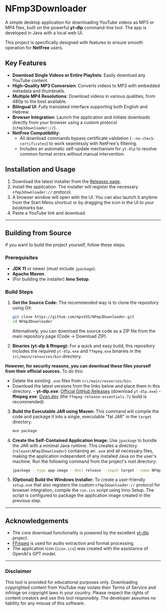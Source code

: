 # NFmp3Downloader

A simple desktop application for downloading YouTube videos as MP3 or MP4 files, built on the powerful **yt-dlp** command-line tool. The app is developed in Java with a local web UI.

This project is specifically designed with features to ensure smooth operation for **NetFree** users.

## Key Features

- **Download Single Videos or Entire Playlists**: Easily download any YouTube content.
- **High-Quality MP3 Conversion**: Converts videos to MP3 with embedded metadata and thumbnails.
- **Multiple MP4 Resolutions**: Download videos in various qualities, from 480p to the best available.
- **Bilingual UI**: Fully translated interface supporting both English and Hebrew.
- **Browser Integration**: Launch the application and initiate downloads directly from your browser using a custom protocol (`nfmp3downloader://`).
- **NetFree Compatibility**: 
    - All download commands bypass certificate validation (`--no-check-certificates`) to work seamlessly with NetFree's filtering.
    - Includes an automatic self-update mechanism for `yt-dlp` to resolve common format errors without manual intervention.

## Installation and Usage

1.  Download the latest installer from the [Releases page](https://github.com/mps435/NFmp3Downloader/releases).
2.  Install the application. The installer will register the necessary `nfmp3downloader://` protocol.
3.  A browser window will open with the UI. You can also launch it anytime from the Start Menu shortcut or by dragging the icon in the UI to your bookmarks bar.
4.  Paste a YouTube link and download.

---

## Building from Source

If you want to build the project yourself, follow these steps.

### Prerequisites

- **JDK 11** or newer (must include `jpackage`).
- **Apache Maven**.
- (For building the installer) **Inno Setup**.

### Build Steps

1.  **Get the Source Code:**
    The recommended way is to clone the repository using Git:
    ```bash
    git clone https://github.com/mps435/NFmp3Downloader.git
    cd NFmp3Downloader
    ```
    Alternatively, you can download the source code as a ZIP file from the main repository page (Code -> Download ZIP).

2.  **Binaries (yt-dlp & ffmpeg):**
    For a quick and easy build, this repository includes the required `yt-dlp.exe` and `ffmpeg.exe` binaries in the `src/main/resources/bin` directory.

   **However, for security reasons, you can download these files yourself from their official sources.** To do this:
- Delete the existing `.exe` files from `src/main/resources/bin`.
- Download the latest versions from the links below and place them in this directory.
        - **yt-dlp.exe**: [Official GitHub Releases](https://github.com/yt-dlp/yt-dlp/releases/latest) (download `yt-dlp.exe`)
        - **ffmpeg.exe**: [Gyan.dev](https://www.gyan.dev/ffmpeg/builds/) (the `ffmpeg-release-essentials.7z` build is recommended)

3.  **Build the Executable JAR using Maven:**
    This command will compile the code and package it into a single, executable "fat JAR" in the `target` directory.
    ```bash
    mvn package
    ```

4.  **Create the Self-Contained Application Image:**
    Use `jpackage` to bundle the JAR with a minimal Java runtime. This creates a directory (`release\NFmp3Downloader`) containing an `.exe` and all necessary files, making the application independent of any installed Java on the user's machine. Run the following command from the project's root directory:
    ```bash
    jpackage --type app-image --dest release --input target --name NFmp3Downloader --main-class com.mps.App --main-jar NFmp3Downloader-1.0-SNAPSHOT.jar --java-options "-Dfile.encoding=UTF-8" --icon src/main/resources/icon.ico --app-version 2.0.0 --vendor "mps" --copyright "Copyright (c) 2025 mps"
    ```

5.  **(Optional) Build the Windows Installer:**
    To create a user-friendly `setup.exe` that also registers the custom `nfmp3downloader://` protocol for browser integration, compile the `run.iss` script using Inno Setup. The script is configured to package the application image created in the previous step.

---

## Acknowledgements

- The core download functionality is powered by the excellent [yt-dlp](https://github.com/yt-dlp/yt-dlp) project.
- [FFmpeg](https://ffmpeg.org/) is used for audio extraction and format processing.
- The application icon (`icon.ico`) was created with the assistance of OpenAI's GPT model.

---

### **Disclaimer**
This tool is provided for educational purposes only. Downloading copyrighted content from YouTube may violate their Terms of Service and infringe on copyright laws in your country. Please respect the rights of content creators and use this tool responsibly. The developer assumes no liability for any misuse of this software.